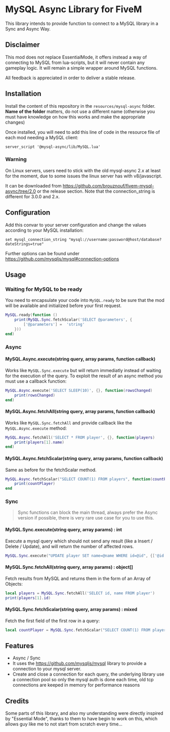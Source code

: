 # MySQL Async Library for FiveM

This library intends to provide function to connect to a MySQL library in a Sync and Async Way.

## Disclaimer

This mod does not replace EssentialMode, it offers instead a way of connecting to MySQL from lua-scripts, but
it will never contain any gameplay logic. It will remain a simple wrapper around MySQL functions.

All feedback is appreciated in order to deliver a stable release.

## Installation

Install the content of this repository in the `resources/mysql-async` folder. **Name of the folder** matters,
do not use a different name (otherwise you must have knowledge on how this works and make the appropriate changes)

Once installed, you will need to add this line of code in the resource file of each mod needing a MySQL client:

```
server_script '@mysql-async/lib/MySQL.lua'
```

### Warning

On Linux servers, users need to stick with the old mysql-async 2.x at least for the moment, due to some issues the linux server has with v8/javascript.

It can be downloaded from https://github.com/brouznouf/fivem-mysql-async/tree/2.0 or the release section. Note that the connection_string is different for 3.0.0 and 2.x.

## Configuration

Add this convar to your server configuration and change the values according to your MySQL installation:

`set mysql_connection_string "mysql://username:password@host/database?dateStrings=true"`

Further options can be found under https://github.com/mysqljs/mysql#connection-options

## Usage

### Waiting for MySQL to be ready

You need to encapsulate your code into `MySQL.ready` to be sure that the mod will be available and initialized
before your first request.

```lua
MySQL.ready(function ()
    print(MySQL.Sync.fetchScalar('SELECT @parameters', {
        ['@parameters'] =  'string'
    }))
end)
```

### Async

#### MySQL.Async.execute(string query, array params, function callback)

Works like `MySQL.Sync.execute` but will return immediatly instead of waiting for the execution of the query.
To exploit the result of an async method you must use a callback function:

```lua
MySQL.Async.execute('SELECT SLEEP(10)', {}, function(rowsChanged)
    print(rowsChanged)
end)
```

#### MySQL.Async.fetchAll(string query, array params, function callback)

Works like `MySQL.Sync.fetchAll` and provide callback like the `MySQL.Async.execute` method:

```lua
MySQL.Async.fetchAll('SELECT * FROM player', {}, function(players)
    print(players[1].name)
end)
```

#### MySQL.Async.fetchScalar(string query, array params, function callback)

Same as before for the fetchScalar method.

```lua
MySQL.Async.fetchScalar("SELECT COUNT(1) FROM players", function(countPlayer)
    print(countPlayer)
end
```

### Sync

> Sync functions can block the main thread, always prefer the Async version if possible, there is very rare
> use case for you to use this.

#### MySQL.Sync.execute(string query, array params) : int

Execute a mysql query which should not send any result (like a Insert / Delete / Update), and will return the
number of affected rows.

```lua
MySQL.Sync.execute("UPDATE player SET name=@name WHERE id=@id", {['@id'] = 10, ['@name'] = 'foo'})
```

#### MySQL.Sync.fetchAll(string query, array params) : object[]

Fetch results from MySQL and returns them in the form of an Array of Objects:

```lua
local players = MySQL.Sync.fetchAll('SELECT id, name FROM player')
print(players[1].id)
```

#### MySQL.Sync.fetchScalar(string query, array params) : mixed

Fetch the first field of the first row in a query:

```lua
local countPlayer = MySQL.Sync.fetchScalar("SELECT COUNT(1) FROM players")
```

## Features

 * Async / Sync
 * It uses the https://github.com/mysqljs/mysql library to provide a connection to your mysql server.
 * Create and close a connection for each query, the underlying library use a connection pool so only the
mysql auth is done each time, old tcp connections are keeped in memory for performance reasons

## Credits

Some parts of this library, and also my understanding were directly inspired by "Essential Mode", thanks to
them to have begin to work on this, which allows guy like me to not start from scratch every time...
